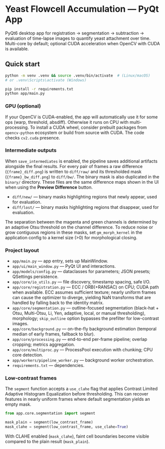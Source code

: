 # Yeast Flowcell Accumulation — PyQt App

PyQt6 desktop app for registration → segmentation → subtraction → evaluation of time-lapse images
to quantify yeast attachment over time. Multi-core by default; optional CUDA acceleration when
OpenCV with CUDA is available.

## Quick start
```bash
python -m venv .venv && source .venv/bin/activate  # (Linux/macOS)
# or .venv\Scripts\activate (Windows)

pip install -r requirements.txt
python app/main.py
```

### GPU (optional)
If your OpenCV is CUDA-enabled, the app will automatically use it for some ops (warp, threshold, absdiff).
Otherwise it runs on CPU with multi-processing. To install a CUDA wheel, consider prebuilt packages from
`opencv-python` ecosystem or build from source with CUDA. The code checks `cv2.cuda` presence.

### Intermediate outputs
When `save_intermediates` is enabled, the pipeline saves additional artifacts alongside the final results.
For every pair of frames a raw difference (`{frame}_diff.png`) is written to `diff/raw/` and its
thresholded mask (`{frame}_bw_diff.png`) to `diff/bw/`. The binary mask is also duplicated in the
`binary/` directory. These files are the same difference maps shown in the UI when using the
**Preview Difference** button.

- `diff/new/` — binary masks highlighting regions that newly appear, used for evaluation.
- `diff/lost/` — binary masks highlighting regions that disappear, used for evaluation.

The separation between the magenta and green channels is determined by an
adaptive Otsu threshold on the channel difference.  To reduce noise or grow
contiguous regions in these masks, set `gm_morph_kernel` in the application
config to a kernel size (>0) for morphological closing.

### Project layout
- `app/main.py` — app entry, sets up MainWindow.
- `app/ui/main_window.py` — PyQt UI and interactions.
- `app/models/config.py` — dataclasses for parameters; JSON presets; QSettings persistence.
- `app/core/io_utils.py` — file discovery, timestamp spacing, safe I/O.
- `app/core/registration.py` — ECC / ORB(+RANSAC) on CPU; CUDA path when available. ECC assumes sufficient texture; nearly uniform frames can cause the optimizer to diverge, yielding NaN transforms that are handled by falling back to the identity matrix.
- `app/core/segmentation.py` — outline-focused segmentation (black-hat + Otsu, Multi-Otsu, Li, Yen, adaptive, local, or manual thresholding), morphology; `skip_outline` option bypasses the prefilter for low-contrast images.
- `app/core/background.py` — on-the-fly background estimation (temporal median of early frames, fallback to blur).
- `app/core/processing.py` — end-to-end per-frame pipeline; overlap cropping; metrics aggregation.
- `app/core/multiproc.py` — ProcessPool execution with chunking; CPU core detection.
- `app/workers/pipeline_worker.py` — background worker orchestration.
- `requirements.txt` — dependencies.

### Low-contrast frames
The `segment` function accepts a `use_clahe` flag that applies Contrast Limited Adaptive
Histogram Equalization before thresholding. This can recover features in nearly
uniform frames where default segmentation yields an empty mask.

```python
from app.core.segmentation import segment

mask_plain = segment(low_contrast_frame)
mask_clahe = segment(low_contrast_frame, use_clahe=True)
```

With CLAHE enabled (`mask_clahe`), faint cell boundaries become visible compared to the
plain result (`mask_plain`).

